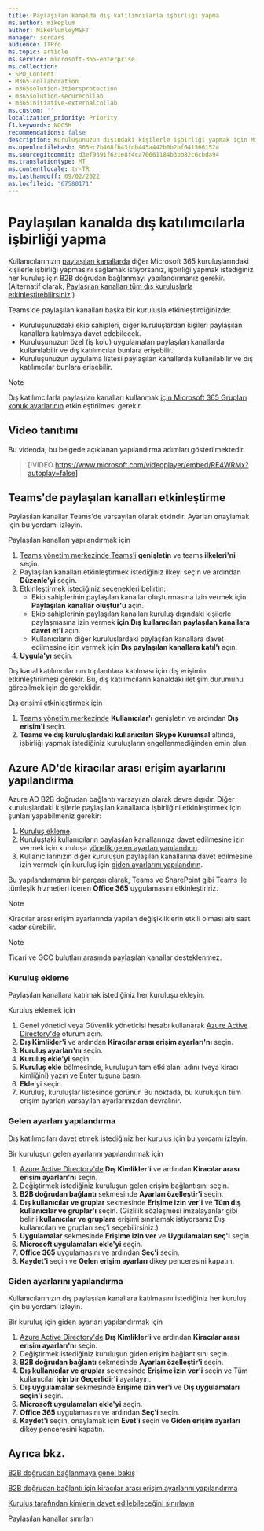 ```yaml
---
title: Paylaşılan kanalda dış katılımcılarla işbirliği yapma
ms.author: mikeplum
author: MikePlumleyMSFT
manager: serdars
audience: ITPro
ms.topic: article
ms.service: microsoft-365-enterprise
ms.collection:
- SPO_Content
- M365-collaboration
- m365solution-3tiersprotection
- m365solution-securecollab
- m365initiative-externalcollab
ms.custom: ''
localization_priority: Priority
f1.keywords: NOCSH
recommendations: false
description: Kuruluşunuzun dışındaki kişilerle işbirliği yapmak için Microsoft Teams'de paylaşılan kanalları etkinleştirmeyi öğrenin.
ms.openlocfilehash: 905ec7b468fb43fdb445a442b0b2bf0415661524
ms.sourcegitcommit: d3ef9391f621e8f4ca70661184b3bb82c6cbda94
ms.translationtype: MT
ms.contentlocale: tr-TR
ms.lasthandoff: 09/02/2022
ms.locfileid: "67580171"
---
```

# <a name="collaborate-with-external-participants-in-a-shared-channel"></a>Paylaşılan kanalda dış katılımcılarla işbirliği yapma

Kullanıcılarınızın [paylaşılan kanallarda](/MicrosoftTeams/shared-channels) diğer Microsoft 365 kuruluşlarındaki kişilerle işbirliği yapmasını sağlamak istiyorsanız, işbirliği yapmak istediğiniz her kuruluş için B2B doğrudan bağlanmayı yapılandırmanız gerekir. (Alternatif olarak, [Paylaşılan kanalları tüm dış kuruluşlarla etkinleştirebilirsiniz](/microsoft-365/solutions/allow-direct-connect-with-all-organizations).)

Teams'de paylaşılan kanalları başka bir kuruluşla etkinleştirdiğinizde:

- Kuruluşunuzdaki ekip sahipleri, diğer kuruluşlardan kişileri paylaşılan kanallara katılmaya davet edebilecek.
- Kuruluşunuzun özel (iş kolu) uygulamaları paylaşılan kanallarda kullanılabilir ve dış katılımcılar bunlara erişebilir.
- Kuruluşunuzun uygulama listesi paylaşılan kanallarda kullanılabilir ve dış katılımcılar bunlara erişebilir.

> [!NOTE]
> Dış katılımcılarla paylaşılan kanalları kullanmak [için Microsoft 365 Grupları konuk ayarlarının](/microsoft-365/admin/create-groups/manage-guest-access-in-groups) etkinleştirilmesi gerekir.

## <a name="video-demonstration"></a>Video tanıtımı

Bu videoda, bu belgede açıklanan yapılandırma adımları gösterilmektedir.
<br>

> [!VIDEO https://www.microsoft.com/videoplayer/embed/RE4WRMx?autoplay=false]

## <a name="enable-shared-channels-in-teams"></a>Teams'de paylaşılan kanalları etkinleştirme

Paylaşılan kanallar Teams'de varsayılan olarak etkindir. Ayarları onaylamak için bu yordamı izleyin.

Paylaşılan kanalları yapılandırmak için
1. [Teams yönetim merkezinde Teams'i](https://admin.teams.microsoft.com/) **genişletin** ve teams **ilkeleri'ni** seçin.
1. Paylaşılan kanalları etkinleştirmek istediğiniz ilkeyi seçin ve ardından **Düzenle'yi** seçin.
1. Etkinleştirmek istediğiniz seçenekleri belirtin:
    - Ekip sahiplerinin paylaşılan kanallar oluşturmasına izin vermek için **Paylaşılan kanallar oluştur'u** açın.
    - Ekip sahiplerinin paylaşılan kanalları kuruluş dışındaki kişilerle paylaşmasına izin vermek **için Dış kullanıcıları paylaşılan kanallara davet et'i** açın.
    - Kullanıcıların diğer kuruluşlardaki paylaşılan kanallara davet edilmesine izin vermek için **Dış paylaşılan kanallara katıl'ı** açın.
1. **Uygula'yı** seçin.

Dış kanal katılımcılarının toplantılara katılması için dış erişimin etkinleştirilmesi gerekir. Bu, dış katılımcıların kanaldaki iletişim durumunu görebilmek için de gereklidir.

Dış erişimi etkinleştirmek için
1. [Teams yönetim merkezinde](https://admin.teams.microsoft.com/) **Kullanıcılar'ı** genişletin ve ardından **Dış erişim'i** seçin.
1. **Teams ve dış kuruluşlardaki kullanıcıları Skype Kurumsal** altında, işbirliği yapmak istediğiniz kuruluşların engellenmediğinden emin olun.

## <a name="configure-cross-tenant-access-settings-in-azure-ad"></a>Azure AD'de kiracılar arası erişim ayarlarını yapılandırma

Azure AD B2B doğrudan bağlantı varsayılan olarak devre dışıdır. Diğer kuruluşlardaki kişilerle paylaşılan kanallarda işbirliğini etkinleştirmek için şunları yapabilmeniz gerekir:

1. [Kuruluş ekleme](#add-an-organization).
1. Kuruluştaki kullanıcıların paylaşılan kanallarınıza davet edilmesine izin vermek için kuruluşa [yönelik gelen ayarları yapılandırın](#configure-inbound-settings).
1. Kullanıcılarınızın diğer kuruluşun paylaşılan kanallarına davet edilmesine izin vermek için kuruluş için [giden ayarlarını yapılandırın](#configure-outbound-settings).

Bu yapılandırmanın bir parçası olarak, Teams ve SharePoint gibi Teams ile tümleşik hizmetleri içeren **Office 365** uygulamasını etkinleştiririz.

> [!NOTE]
> Kiracılar arası erişim ayarlarında yapılan değişikliklerin etkili olması altı saat kadar sürebilir.

> [!NOTE]
> Ticari ve GCC bulutları arasında paylaşılan kanallar desteklenmez.

### <a name="add-an-organization"></a>Kuruluş ekleme

Paylaşılan kanallara katılmak istediğiniz her kuruluşu ekleyin.

Kuruluş eklemek için
1. Genel yönetici veya Güvenlik yöneticisi hesabı kullanarak [Azure Active Directory'de](https://aad.portal.azure.com) oturum açın.
1. **Dış Kimlikler'i** ve ardından **Kiracılar arası erişim ayarları'nı** seçin.
1. **Kuruluş ayarları'nı** seçin.
1. **Kuruluş ekle'yi** seçin.
1. **Kuruluş ekle** bölmesinde, kuruluşun tam etki alanı adını (veya kiracı kimliğini) yazın ve Enter tuşuna basın.
1. **Ekle**'yi seçin.
1. Kuruluş, kuruluşlar listesinde görünür. Bu noktada, bu kuruluşun tüm erişim ayarları varsayılan ayarlarınızdan devralınır.

### <a name="configure-inbound-settings"></a>Gelen ayarları yapılandırma

Dış katılımcıları davet etmek istediğiniz her kuruluş için bu yordamı izleyin.

Bir kuruluşun gelen ayarlarını yapılandırmak için
1. [Azure Active Directory'de](https://aad.portal.azure.com) **Dış Kimlikler'i** ve ardından **Kiracılar arası erişim ayarları'nı** seçin.
1. Değiştirmek istediğiniz kuruluşun gelen erişim bağlantısını seçin.
1. **B2B doğrudan bağlantı** sekmesinde **Ayarları özelleştir'i** seçin.
1. **Dış kullanıcılar ve gruplar** sekmesinde **Erişime izin ver'i** ve **Tüm dış kullanıcılar ve gruplar'ı** seçin. (Gizlilik sözleşmesi imzalayanlar gibi belirli **kullanıcılar ve gruplara** erişimi sınırlamak istiyorsanız Dış kullanıcıları ve grupları seç'i seçebilirsiniz.)
1. **Uygulamalar** sekmesinde **Erişime izin ver** ve **Uygulamaları seç'i** seçin.
1. **Microsoft uygulamaları ekle'yi** seçin.
1. **Office 365** uygulamasını ve ardından **Seç'i** seçin.
1. **Kaydet'i** seçin ve **Gelen erişim ayarları** dikey penceresini kapatın.

### <a name="configure-outbound-settings"></a>Giden ayarlarını yapılandırma

Kullanıcılarınızın dış paylaşılan kanallara katılmasını istediğiniz her kuruluş için bu yordamı izleyin.

Bir kuruluş için giden ayarları yapılandırmak için
1. [Azure Active Directory'de](https://aad.portal.azure.com) **Dış Kimlikler'i** ve ardından **Kiracılar arası erişim ayarları'nı** seçin.
1. Değiştirmek istediğiniz kuruluşun giden erişim bağlantısını seçin.
1. **B2B doğrudan bağlantı** sekmesinde **Ayarları özelleştir'i** seçin.
1. **Dış kullanıcılar ve gruplar** sekmesinde **Erişime izin ver'i** seçin ve Tüm kullanıcılar **için bir Geçerlidir'i** ayarlayın.
1. **Dış uygulamalar** sekmesinde **Erişime izin ver'i** ve **Dış uygulamaları seçin'i** seçin.
1. **Microsoft uygulamaları ekle'yi** seçin.
1. **Office 365** uygulamasını ve ardından **Seç'i** seçin.
1. **Kaydet'i** seçin, onaylamak için **Evet'i** seçin ve **Giden erişim ayarları** dikey penceresini kapatın.

## <a name="see-also"></a>Ayrıca bkz.

[B2B doğrudan bağlanmaya genel bakış](/azure/active-directory/external-identities/b2b-direct-connect-overview)

[B2B doğrudan bağlantı için kiracılar arası erişim ayarlarını yapılandırma](/azure/active-directory/external-identities/cross-tenant-access-settings-b2b-direct-connect)

[Kuruluş tarafından kimlerin davet edilebileceğini sınırlayın](limit-invitations-from-specific-organization.md)

[Paylaşılan kanallar sınırları](/MicrosoftTeams/shared-channels#shared-channel-limits)
